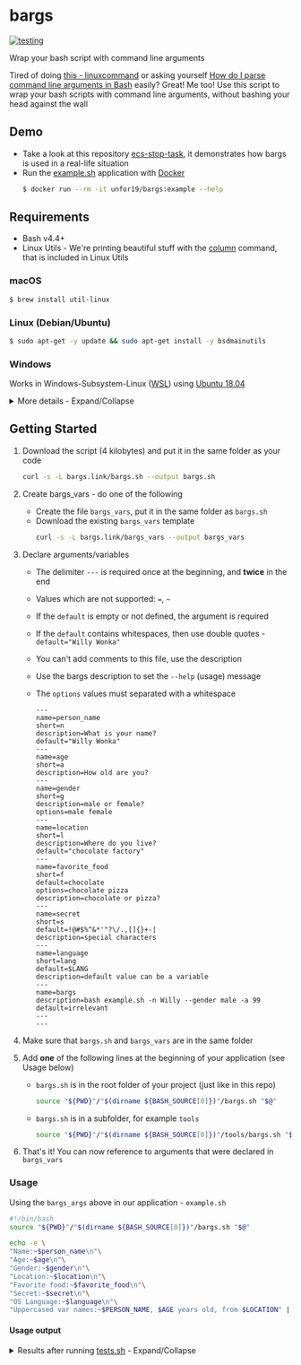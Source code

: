 # bargs

[![testing](https://github.com/unfor19/bargs/workflows/testing/badge.svg)](https://github.com/unfor19/bargs/actions?query=workflow%3Atesting)

Wrap your bash script with command line arguments

Tired of doing [this - linuxcommand](http://linuxcommand.org/lc3_wss0120.php) or asking yourself [How do I parse command line arguments in Bash](https://stackoverflow.com/questions/192249/how-do-i-parse-command-line-arguments-in-bash) easily? Great! Me too! Use this script to wrap your bash scripts with command line arguments, without bashing your head against the wall

## Demo

- Take a look at this repository [ecs-stop-task](https://github.com/unfor19/ecs-stop-task), it demonstrates how bargs is used in a real-life situation
- Run the [example.sh](./example.sh) application with [Docker](https://docs.docker.com/engine/install/)
  ```bash
  $ docker run --rm -it unfor19/bargs:example --help
  ```

## Requirements

- Bash v4.4+
- Linux Utils - We're printing beautiful stuff with the [column](https://linux.die.net/man/1/column) command, that is included in Linux Utils

### macOS

```bash
$ brew install util-linux
```

### Linux (Debian/Ubuntu)

```bash
$ sudo apt-get -y update && sudo apt-get install -y bsdmainutils
```

### Windows

Works in Windows-Subsystem-Linux ([WSL](https://docs.microsoft.com/en-us/windows/wsl/install-win10)) using [Ubuntu 18.04](https://www.microsoft.com/en-il/p/ubuntu-1804-lts/9n9tngvndl3q?rtc=1&activetab=pivot:overviewtab)

<details><summary>More details - Expand/Collapse</summary>

Make sure you use [dos2unix](https://linux.die.net/man/1/dos2unix) on all files, see another example [here](https://github.com/unfor19/bargs/blob/master/.github/workflows/testing.yml)

```powershell
PS> choco install dos2unix
...
PS> dos2unix bargs.sh bargs_vars example.sh tests.sh
...
PS> wsl -u root -d Ubuntu-18.04 -- source example.sh
```

</details>

## Getting Started

1. Download the script (4 kilobytes) and put it in the same folder as your code

   ```bash
   curl -s -L bargs.link/bargs.sh --output bargs.sh
   ```

1. Create bargs_vars - do one of the following
   - Create the file `bargs_vars`, put it in the same folder as `bargs.sh`
   - Download the existing `bargs_vars` template
     ```bash
     curl -s -L bargs.link/bargs_vars --output bargs_vars
     ```
1. Declare arguments/variables

   - The delimiter `---` is required once at the beginning, and **twice** in the end
   - Values which are not supported: `=`, `~`
   - If the `default` is empty or not defined, the argument is required
   - If the `default` contains whitespaces, then use double quotes - `default="Willy Wonka"`
   - You can't add comments to this file, use the description
   - Use the bargs description to set the `--help` (usage) message
   - The `options` values must separated with a whitespace

     ```
     ---
     name=person_name
     short=n
     description=What is your name?
     default="Willy Wonka"
     ---
     name=age
     short=a
     description=How old are you?
     ---
     name=gender
     short=g
     description=male or female?
     options=male female
     ---
     name=location
     short=l
     description=Where do you live?
     default="chocolate factory"
     ---
     name=favorite_food
     short=f
     default=chocolate
     options=chocolate pizza
     description=chocolate or pizza?
     ---
     name=secret
     short=s
     default=!@#$%^&*'"?\/.,[]{}+-|
     description=special characters
     ---
     name=language
     short=lang
     default=$LANG
     description=default value can be a variable
     ---
     name=bargs
     description=bash example.sh -n Willy --gender male -a 99
     default=irrelevant
     ---
     ---
     ```

1. Make sure that `bargs.sh` and `bargs_vars` are in the same folder

1. Add **one** of the following lines at the beginning of your application (see Usage below)

   - `bargs.sh` is in the root folder of your project (just like in this repo)
     ```bash
     source "${PWD}"/"$(dirname ${BASH_SOURCE[0]})"/bargs.sh "$@"
     ```
   - `bargs.sh` is in a subfolder, for example `tools`
     ```bash
     source "${PWD}"/"$(dirname ${BASH_SOURCE[0]})"/tools/bargs.sh "$@"
     ```

1. That's it! You can now reference to arguments that were declared in `bargs_vars`

### Usage

Using the `bargs_args` above in our application - `example.sh`

```bash
#!/bin/bash
source "${PWD}"/"$(dirname ${BASH_SOURCE[0]})"/bargs.sh "$@"

echo -e \
"Name:~$person_name\n"\
"Age:~$age\n"\
"Gender:~$gender\n"\
"Location:~$location\n"\
"Favorite food:~$favorite_food\n"\
"Secret:~$secret\n"\
"OS Language:~$language\n"\
"Uppercased var names:~$PERSON_NAME, $AGE years old, from $LOCATION" | column -t -s "~"
```

#### Usage output

<details><summary>
Results after running <a href="https://github.com/unfor19/bargs/blob/master/tests.sh">tests.sh</a> - Expand/Collapse

</summary>

```testresults_output
-------------------------------------------------------
[LOG] Help Menu - Should pass
[LOG] Executing: source example.sh -h
[LOG] Output: 


Usage: bash example.sh -n Willy --gender male -a 99

	--person_name    |  -n     [Willy Wonka]           What is your name?
	--age            |  -a     [Required]              How old are you?
	--gender         |  -g     [Required]              male or female?
	--location       |  -l     [chocolate factory]     Where do you live?
	--favorite_food  |  -f     [chocolate]             chocolate or pizza?
	--secret         |  -s     [!@#0^&*?/.,[]{}+-|]  special characters
	--language       |  -lang  [en_US.UTF-8]           default value can be a variable

[LOG] Test passed as expected
-------------------------------------------------------
[LOG] Default Values - Should pass
[LOG] Executing: source example.sh -a 99 --gender male
[LOG] Output: 

Name:                  Willy Wonka
Age:                   99
Gender:                male
Location:              chocolate factory
Favorite food:         chocolate
Secret:                !@#0^&*?/.,[]{}+-|
OS Language:           en_US.UTF-8
Uppercased var names:  Willy Wonka, 99 years old, from chocolate factory

[LOG] Test passed as expected
-------------------------------------------------------
[LOG] New Values - Should pass
[LOG] Executing: source example.sh -a 23 --gender male -l neverland -n meir
[LOG] Output: 

Name:                  meir
Age:                   23
Gender:                male
Location:              neverland
Favorite food:         chocolate
Secret:                !@#0^&*?/.,[]{}+-|
OS Language:           en_US.UTF-8
Uppercased var names:  meir, 23 years old, from neverland

[LOG] Test passed as expected
-------------------------------------------------------
[LOG] Valid Options - Should pass
[LOG] Executing: source example.sh -a 23 --gender male -l neverland -n meir -f pizza
[LOG] Output: 

Name:                  meir
Age:                   23
Gender:                male
Location:              neverland
Favorite food:         pizza
Secret:                !@#0^&*?/.,[]{}+-|
OS Language:           en_US.UTF-8
Uppercased var names:  meir, 23 years old, from neverland

[LOG] Test passed as expected
-------------------------------------------------------
[LOG] Special Characters - Should pass
[LOG] Executing: source example.sh -a 99 --gender male -s MxTZf+6KHaAQltJWipe1oVRy
[LOG] Output: 

Name:                  Willy Wonka
Age:                   99
Gender:                male
Location:              chocolate factory
Favorite food:         chocolate
Secret:                MxTZf+6KHaAQltJWipe1oVRy
OS Language:           en_US.UTF-8
Uppercased var names:  Willy Wonka, 99 years old, from chocolate factory

[LOG] Test passed as expected
-------------------------------------------------------
[LOG] Empty Argument - Should fail
[LOG] Executing: source example.sh -a 99 --gender
[LOG] Output: 

[ERROR] Empty argument: gender

Usage: bash example.sh -n Willy --gender male -a 99

	--person_name    |  -n     [Willy Wonka]           What is your name?
	--age            |  -a     [Required]              How old are you?
	--gender         |  -g     [Required]              male or female?
	--location       |  -l     [chocolate factory]     Where do you live?
	--favorite_food  |  -f     [chocolate]             chocolate or pizza?
	--secret         |  -s     [!@#0^&*?/.,[]{}+-|]  special characters
	--language       |  -lang  [en_US.UTF-8]           default value can be a variable

[LOG] Test failed as expected
-------------------------------------------------------
[LOG] Unknown Argument - Should fail
[LOG] Executing: source example.sh -a 99 -u meir
[LOG] Output: 

[ERROR] Unknown argument: -u

Usage: bash example.sh -n Willy --gender male -a 99

	--person_name    |  -n     [Willy Wonka]           What is your name?
	--age            |  -a     [Required]              How old are you?
	--gender         |  -g     [Required]              male or female?
	--location       |  -l     [chocolate factory]     Where do you live?
	--favorite_food  |  -f     [chocolate]             chocolate or pizza?
	--secret         |  -s     [!@#0^&*?/.,[]{}+-|]  special characters
	--language       |  -lang  [en_US.UTF-8]           default value can be a variable

[LOG] Test failed as expected
-------------------------------------------------------
[LOG] Invalid Options - Should fail
[LOG] Executing: source example.sh -a 23 --gender male -l neverland -n meir -f notgood
[LOG] Output: 

[ERROR] Invalid value for argument: favorite_food

Usage: bash example.sh -n Willy --gender male -a 99

	--person_name    |  -n     [Willy Wonka]           What is your name?
	--age            |  -a     [Required]              How old are you?
	--gender         |  -g     [Required]              male or female?
	--location       |  -l     [chocolate factory]     Where do you live?
	--favorite_food  |  -f     [chocolate]             chocolate or pizza?
	--secret         |  -s     [!@#0^&*?/.,[]{}+-|]  special characters
	--language       |  -lang  [en_US.UTF-8]           default value can be a variable

[LOG] Test failed as expected
-------------------------------------------------------
[LOG] Missing bargs_vars - Should fail
[LOG] Executing: source example.sh -h
[LOG] Output: 

[ERROR] Make sure bargs_vars is in the same folder as bargs.sh

[LOG] Test failed as expected```

1. Commit your remarkable changes (`git commit -am 'Added new feature'`)
1. Push to the branch (`git push --set-up-stream origin my-new-feature`)
1. Create a new Pull Request and provide details about your changes

## Authors

Created and maintained by [Meir Gabay](https://github.com/unfor19)

## License

This project is licensed under the MIT License - see the [LICENSE](https://github.com/unfor19/bargs/blob/master/LICENSE) file for details
